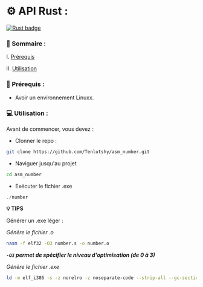 # ⚙️ API Rust :

[![Rust badge](https://img.shields.io/badge/Language-Assembleur-brown
)](https://fr.wikipedia.org/wiki/Assembleur)

### 📌 Sommaire :

I. [Prérequis](#🔧-prérequis)

II. [Utilisation](#💻-utilisation)


### 🔧 Prérequis :
- Avoir un environnement Linuxx.

### 💻 Utilisation :

Avant de commencer, vous devez :

- Clonner le repo : 
```bash
git clone https://github.com/Tenlutshy/asm_number.git
```

- Naviguer jusqu'au projet
```bash
cd asm_number
```

- Exécuter le fichier .exe
```rs
./number
```

**💡 TIPS**

Générer un .exe léger :

*Génère le fichier .o*
```bash
nasm -f elf32 -O3 number.s -o number.o
```
***`-O3` permet de spécifier le niveau d'optimisation (de 0 à 3)***

*Génère le fichier .exe*
```bash 
ld -m elf_i386 -s -z norelro -z noseparate-code --strip-all --gc-sections -o number number.o
```
